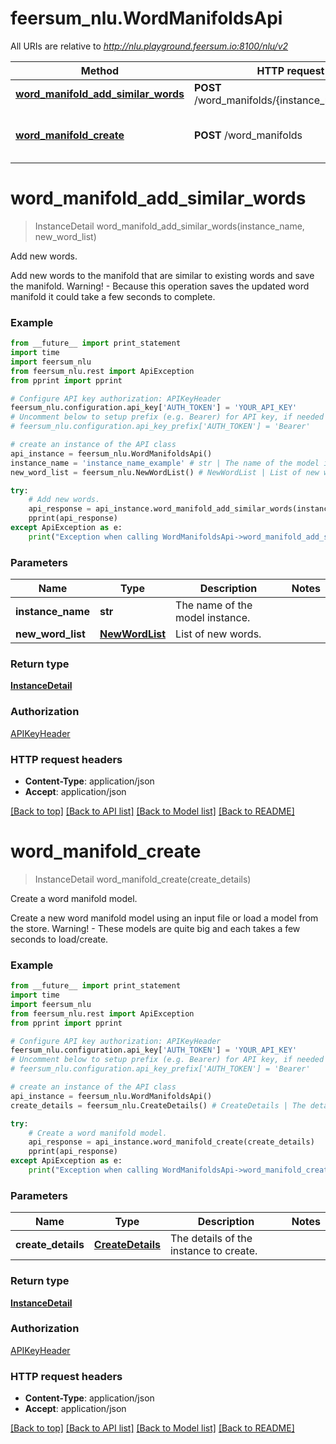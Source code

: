 # feersum_nlu.WordManifoldsApi

All URIs are relative to *http://nlu.playground.feersum.io:8100/nlu/v2*

Method | HTTP request | Description
------------- | ------------- | -------------
[**word_manifold_add_similar_words**](WordManifoldsApi.md#word_manifold_add_similar_words) | **POST** /word_manifolds/{instance_name}/vocab | Add new words.
[**word_manifold_create**](WordManifoldsApi.md#word_manifold_create) | **POST** /word_manifolds | Create a word manifold model.


# **word_manifold_add_similar_words**
> InstanceDetail word_manifold_add_similar_words(instance_name, new_word_list)

Add new words.

Add new words to the manifold that are similar to existing words and save the manifold. Warning! - Because this operation saves the updated word manifold it could take a few seconds to complete.

### Example 
```python
from __future__ import print_statement
import time
import feersum_nlu
from feersum_nlu.rest import ApiException
from pprint import pprint

# Configure API key authorization: APIKeyHeader
feersum_nlu.configuration.api_key['AUTH_TOKEN'] = 'YOUR_API_KEY'
# Uncomment below to setup prefix (e.g. Bearer) for API key, if needed
# feersum_nlu.configuration.api_key_prefix['AUTH_TOKEN'] = 'Bearer'

# create an instance of the API class
api_instance = feersum_nlu.WordManifoldsApi()
instance_name = 'instance_name_example' # str | The name of the model instance.
new_word_list = feersum_nlu.NewWordList() # NewWordList | List of new words.

try: 
    # Add new words.
    api_response = api_instance.word_manifold_add_similar_words(instance_name, new_word_list)
    pprint(api_response)
except ApiException as e:
    print("Exception when calling WordManifoldsApi->word_manifold_add_similar_words: %s\n" % e)
```

### Parameters

Name | Type | Description  | Notes
------------- | ------------- | ------------- | -------------
 **instance_name** | **str**| The name of the model instance. | 
 **new_word_list** | [**NewWordList**](NewWordList.md)| List of new words. | 

### Return type

[**InstanceDetail**](InstanceDetail.md)

### Authorization

[APIKeyHeader](../README.md#APIKeyHeader)

### HTTP request headers

 - **Content-Type**: application/json
 - **Accept**: application/json

[[Back to top]](#) [[Back to API list]](../README.md#documentation-for-api-endpoints) [[Back to Model list]](../README.md#documentation-for-models) [[Back to README]](../README.md)

# **word_manifold_create**
> InstanceDetail word_manifold_create(create_details)

Create a word manifold model.

Create a new word manifold model using an input file or load a model from the store. Warning! - These models are quite big and each takes a few seconds to load/create.

### Example 
```python
from __future__ import print_statement
import time
import feersum_nlu
from feersum_nlu.rest import ApiException
from pprint import pprint

# Configure API key authorization: APIKeyHeader
feersum_nlu.configuration.api_key['AUTH_TOKEN'] = 'YOUR_API_KEY'
# Uncomment below to setup prefix (e.g. Bearer) for API key, if needed
# feersum_nlu.configuration.api_key_prefix['AUTH_TOKEN'] = 'Bearer'

# create an instance of the API class
api_instance = feersum_nlu.WordManifoldsApi()
create_details = feersum_nlu.CreateDetails() # CreateDetails | The details of the instance to create.

try: 
    # Create a word manifold model.
    api_response = api_instance.word_manifold_create(create_details)
    pprint(api_response)
except ApiException as e:
    print("Exception when calling WordManifoldsApi->word_manifold_create: %s\n" % e)
```

### Parameters

Name | Type | Description  | Notes
------------- | ------------- | ------------- | -------------
 **create_details** | [**CreateDetails**](CreateDetails.md)| The details of the instance to create. | 

### Return type

[**InstanceDetail**](InstanceDetail.md)

### Authorization

[APIKeyHeader](../README.md#APIKeyHeader)

### HTTP request headers

 - **Content-Type**: application/json
 - **Accept**: application/json

[[Back to top]](#) [[Back to API list]](../README.md#documentation-for-api-endpoints) [[Back to Model list]](../README.md#documentation-for-models) [[Back to README]](../README.md)

